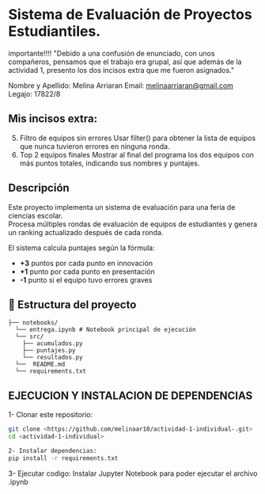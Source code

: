 
# Sistema de Evaluación de Proyectos Estudiantiles.

importante!!!!
"Debido a una confusión de enunciado, con unos compañeros, pensamos que el trabajo era grupal, así que además de la actividad 1, presento los dos incisos extra que me fueron asignados."

Nombre y Apellido: Melina Arriaran
Email: melinaarriaran@gmail.com
Legajo: 17822/8

## Mis incisos extra:
5) Filtro de equipos sin errores
Usar filter() para obtener la lista de equipos que nunca tuvieron errores en ninguna ronda.
6) Top 2 equipos finales
Mostrar al final del programa los dos equipos con más puntos totales, indicando sus nombres y puntajes.


## Descripción
Este proyecto implementa un sistema de evaluación para una feria de ciencias escolar.  
Procesa múltiples rondas de evaluación de equipos de estudiantes y genera un ranking actualizado después de cada ronda.  

El sistema calcula puntajes según la fórmula:
- **+3** puntos por cada punto en innovación  
- **+1** punto por cada punto en presentación  
- **-1** punto si el equipo tuvo errores graves

## 📂 Estructura del proyecto
```
├── notebooks/
  └── entrega.ipynb # Notebook principal de ejecución
  └── src/
    ├── acumulados.py 
    ├── puntajes.py 
    └── resultados.py 
  └──  README.md 
  └── requirements.txt
```

  ## EJECUCION Y INSTALACION DE DEPENDENCIAS

1- Clonar este repositorio:
   ```bash
   git clone <https://github.com/melinaar10/actividad-1-individual-.git>
   cd <actividad-1-individual>

2- Instalar dependencias:
pip install -r requirements.txt
```
3- Ejecutar codigo:
Instalar Jupyter Notebook para poder ejecutar el archivo .ipynb 
